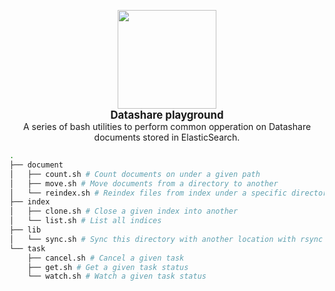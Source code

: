 <p align="center">
<a href="https://datashare.icij.org/">
  <img src="https://datashare.icij.org/android-chrome-512x512.png" width="158px">
</a>
<br />
<strong><big>Datashare playground</big></strong>
<br />
A series of bash utilities to perform common opperation on Datashare documents stored in ElasticSearch.
</p>

```bash
.
├── document
│   ├── count.sh # Count documents on under a given path
│   ├── move.sh # Move documents from a directory to another
│   └── reindex.sh # Reindex files from index under a specific directory
├── index
│   ├── clone.sh # Close a given index into another
│   └── list.sh # List all indices
├── lib
│   └── sync.sh # Sync this directory with another location with rsync
└── task
    ├── cancel.sh # Cancel a given task
    ├── get.sh # Get a given task status
    └── watch.sh # Watch a given task status
```
